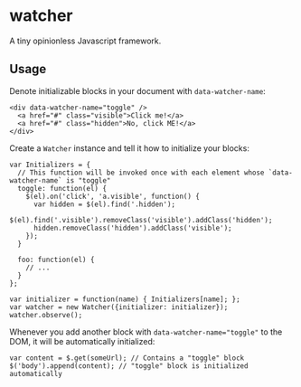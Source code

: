 watcher
=======

A tiny opinionless Javascript framework.

Usage
-----

Denote initializable blocks in your document with `data-watcher-name`:

```
<div data-watcher-name="toggle" />
  <a href="#" class="visible">Click me!</a>
  <a href="#" class="hidden">No, click ME!</a>
</div>
```

Create a `Watcher` instance and tell it how to initialize your blocks:

```
var Initializers = {
  // This function will be invoked once with each element whose `data-watcher-name` is "toggle"
  toggle: function(el) {
    $(el).on('click', 'a.visible', function() {
      var hidden = $(el).find('.hidden');
      $(el).find('.visible').removeClass('visible').addClass('hidden');
      hidden.removeClass('hidden').addClass('visible');
    });
  }
  
  foo: function(el) { 
    // ...
  }
};

var initializer = function(name) { Initializers[name]; };
var watcher = new Watcher({initializer: initializer});
watcher.observe();
```

Whenever you add another block with `data-watcher-name="toggle"` to the DOM, 
it will be automatically initialized:

```
var content = $.get(someUrl); // Contains a "toggle" block
$('body').append(content); // "toggle" block is initialized automatically
```
